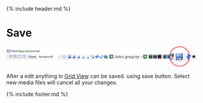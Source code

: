 {% include header.md %}

# Save

![Save](../toolstrip/toolstrip-save.png)

After a edit anything in [Grid View](../gridview) can be saved. using save button. 
Select new media files will cancel all your changes.


{% include footer.md %}
